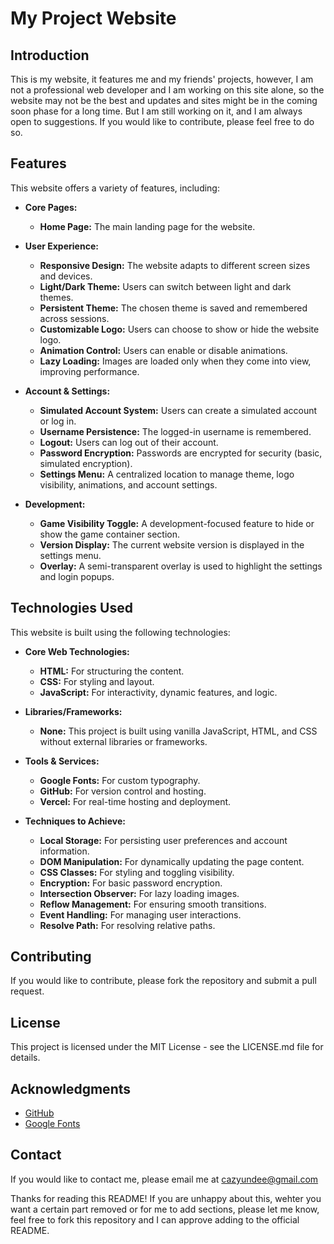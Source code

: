# My Project Website

## Introduction

This is my website, it features me and my friends' projects, however, I am not a professional web developer and I am working on this site alone, so the website may not be the best and updates and sites might be in the coming soon phase for a long time. But I am still working on it, and I am always open to suggestions. If you would like to contribute, please feel free to do so.

## Features

This website offers a variety of features, including:

*   **Core Pages:**

    *   **Home Page:** The main landing page for the website.
*   **User Experience:**
    *   **Responsive Design:** The website adapts to different screen sizes and devices.
    *   **Light/Dark Theme:** Users can switch between light and dark themes.
    *   **Persistent Theme:** The chosen theme is saved and remembered across sessions.
    *   **Customizable Logo:** Users can choose to show or hide the website logo.
    *   **Animation Control:** Users can enable or disable animations.
    *   **Lazy Loading:** Images are loaded only when they come into view, improving performance.
*   **Account & Settings:**
    *   **Simulated Account System:** Users can create a simulated account or log in.
    *   **Username Persistence:** The logged-in username is remembered.
    *   **Logout:** Users can log out of their account.
    *   **Password Encryption:** Passwords are encrypted for security (basic, simulated encryption).
    *   **Settings Menu:** A centralized location to manage theme, logo visibility, animations, and account settings.
* **Development:**
    * **Game Visibility Toggle:** A development-focused feature to hide or show the game container section.
    * **Version Display:** The current website version is displayed in the settings menu.
    * **Overlay:** A semi-transparent overlay is used to highlight the settings and login popups.

## Technologies Used

This website is built using the following technologies:

*   **Core Web Technologies:**

    *   **HTML:** For structuring the content.
    *   **CSS:** For styling and layout.
    *   **JavaScript:** For interactivity, dynamic features, and logic.
*   **Libraries/Frameworks:**

    *   **None:** This project is built using vanilla JavaScript, HTML, and CSS without external libraries or frameworks.
*   **Tools & Services:**
    *   **Google Fonts:** For custom typography.
    *   **GitHub:** For version control and hosting.
    *   **Vercel:** For real-time hosting and deployment. 
* **Techniques to Achieve:**
    * **Local Storage:** For persisting user preferences and account information.
    * **DOM Manipulation:** For dynamically updating the page content.
    * **CSS Classes:** For styling and toggling visibility.
    * **Encryption:** For basic password encryption.
    * **Intersection Observer:** For lazy loading images.
    * **Reflow Management:** For ensuring smooth transitions.
    * **Event Handling:** For managing user interactions.
    * **Resolve Path:** For resolving relative paths.

## Contributing
If you would like to contribute, please fork the repository and submit a pull request.

## License
This project is licensed under the MIT License - see the LICENSE.md file for details.

## Acknowledgments
* [GitHub](https://github.com/)
* [Google Fonts](https://fonts.google.com/)

## Contact
If you would like to contact me, please email me at [cazyundee@gmail.com](mailto:cazyundee@gmail.com)

Thanks for reading this README!
If you are unhappy about this, wehter you want a certain part removed or for me to add sections, please let me know, feel free to fork this repository and I can approve adding to the official README.

